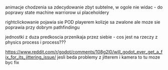 


animacje chodzenia sa zdecydowanie zbyt subtelne, w ogole nie widac - do poprawy
state machine warriorow
ui placeholdery

rightclickowanie pojawia sie POD playerem
kolizje sa zwalone ale moze sie poprawia przy dobrym pathfindingu

jednostki z duza predkoscia przenikaja przez siebie - cos jest na rzeczy z physics process i process???

https://www.reddit.com/r/godot/comments/108g2l0/will_godot_ever_get_a_fix_for_its_jittering_issue/
jesli beda problemy z jitterem i kamera to tu moze byc fix
